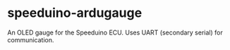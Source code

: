 # speeduino-ardugauge
 An OLED gauge for the Speeduino ECU. Uses UART (secondary serial) for communication.
